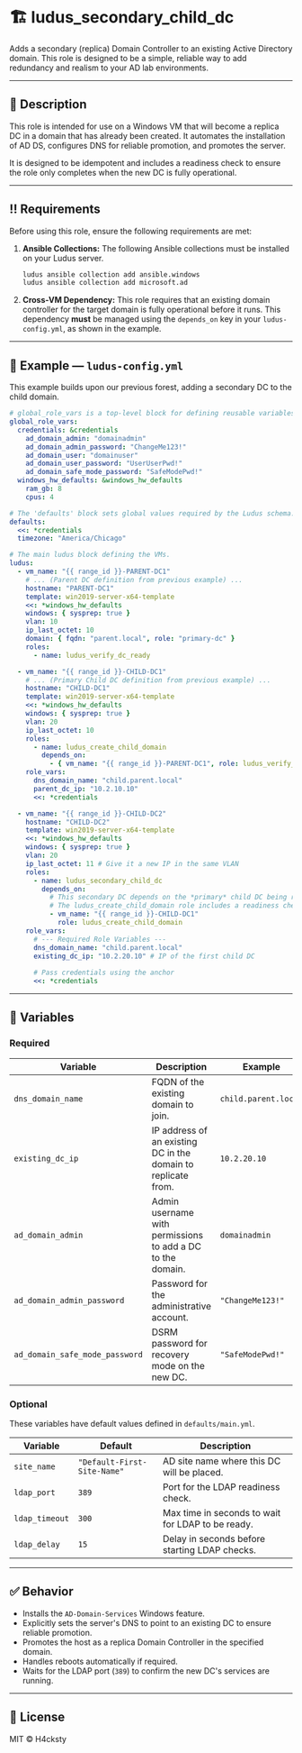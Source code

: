 # 🏗️ ludus_secondary_child_dc

Adds a secondary (replica) Domain Controller to an existing Active Directory domain. This role is designed to be a simple, reliable way to add redundancy and realism to your AD lab environments.

---

## 🧠 Description

This role is intended for use on a Windows VM that will become a replica DC in a domain that has already been created. It automates the installation of AD DS, configures DNS for reliable promotion, and promotes the server.

It is designed to be idempotent and includes a readiness check to ensure the role only completes when the new DC is fully operational.

---

## ‼️ Requirements

Before using this role, ensure the following requirements are met:

1.  **Ansible Collections:** The following Ansible collections must be installed on your Ludus server.
    ```bash
    ludus ansible collection add ansible.windows
    ludus ansible collection add microsoft.ad
    ```
2.  **Cross-VM Dependency:** This role requires that an existing domain controller for the target domain is fully operational before it runs. This dependency **must** be managed using the `depends_on` key in your `ludus-config.yml`, as shown in the example.

---

## 📌 Example — `ludus-config.yml`

This example builds upon our previous forest, adding a secondary DC to the child domain.

```yaml
# global_role_vars is a top-level block for defining reusable variables.
global_role_vars:
  credentials: &credentials
    ad_domain_admin: "domainadmin"
    ad_domain_admin_password: "ChangeMe123!"
    ad_domain_user: "domainuser"
    ad_domain_user_password: "UserUserPwd!"
    ad_domain_safe_mode_password: "SafeModePwd!"
  windows_hw_defaults: &windows_hw_defaults
    ram_gb: 8
    cpus: 4

# The 'defaults' block sets global values required by the Ludus schema.
defaults:
  <<: *credentials
  timezone: "America/Chicago"

# The main ludus block defining the VMs.
ludus:
  - vm_name: "{{ range_id }}-PARENT-DC1"
    # ... (Parent DC definition from previous example) ...
    hostname: "PARENT-DC1"
    template: win2019-server-x64-template
    <<: *windows_hw_defaults
    windows: { sysprep: true }
    vlan: 10
    ip_last_octet: 10
    domain: { fqdn: "parent.local", role: "primary-dc" }
    roles:
      - name: ludus_verify_dc_ready

  - vm_name: "{{ range_id }}-CHILD-DC1"
    # ... (Primary Child DC definition from previous example) ...
    hostname: "CHILD-DC1"
    template: win2019-server-x64-template
    <<: *windows_hw_defaults
    windows: { sysprep: true }
    vlan: 20
    ip_last_octet: 10
    roles:
      - name: ludus_create_child_domain
        depends_on:
          - { vm_name: "{{ range_id }}-PARENT-DC1", role: ludus_verify_dc_ready }
    role_vars:
      dns_domain_name: "child.parent.local"
      parent_dc_ip: "10.2.10.10"
      <<: *credentials

  - vm_name: "{{ range_id }}-CHILD-DC2"
    hostname: "CHILD-DC2"
    template: win2019-server-x64-template
    <<: *windows_hw_defaults
    windows: { sysprep: true }
    vlan: 20
    ip_last_octet: 11 # Give it a new IP in the same VLAN
    roles:
      - name: ludus_secondary_child_dc
        depends_on:
          # This secondary DC depends on the *primary* child DC being ready.
          # The ludus_create_child_domain role includes a readiness check.
          - vm_name: "{{ range_id }}-CHILD-DC1"
            role: ludus_create_child_domain
    role_vars:
      # --- Required Role Variables ---
      dns_domain_name: "child.parent.local"
      existing_dc_ip: "10.2.20.10" # IP of the first child DC
      
      # Pass credentials using the anchor
      <<: *credentials
```
---

## 🔧 Variables

### Required

| Variable                       | Description                                                  | Example                        |
| ------------------------------ | ------------------------------------------------------------ | ------------------------------ |
| `dns_domain_name`              | FQDN of the existing domain to join.                         | `child.parent.local`           |
| `existing_dc_ip`               | IP address of an existing DC in the domain to replicate from. | `10.2.20.10`                   |
| `ad_domain_admin`              | Admin username with permissions to add a DC to the domain.   | `domainadmin`                  |
| `ad_domain_admin_password`     | Password for the administrative account.                     | `"ChangeMe123!"`               |
| `ad_domain_safe_mode_password` | DSRM password for recovery mode on the new DC.               | `"SafeModePwd!"`               |

### Optional

These variables have default values defined in `defaults/main.yml`.

| Variable         | Default                     | Description                                       |
| ---------------- | --------------------------- | ------------------------------------------------- |
| `site_name`      | `"Default-First-Site-Name"` | AD site name where this DC will be placed.        |
| `ldap_port`      | `389`                       | Port for the LDAP readiness check.                |
| `ldap_timeout`   | `300`                       | Max time in seconds to wait for LDAP to be ready. |
| `ldap_delay`     | `15`                        | Delay in seconds before starting LDAP checks.     |

---

## ✅ Behavior

- Installs the `AD-Domain-Services` Windows feature.
- Explicitly sets the server's DNS to point to an existing DC to ensure reliable promotion.
- Promotes the host as a replica Domain Controller in the specified domain.
- Handles reboots automatically if required.
- Waits for the LDAP port (`389`) to confirm the new DC's services are running.

---

## 📎 License

MIT © H4cksty
